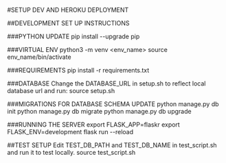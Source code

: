 #SETUP DEV AND HEROKU DEPLOYMENT

##DEVELOPMENT SET UP INSTRUCTIONS

###PYTHON UPDATE
pip install --upgrade pip

###VIRTUAL ENV
python3 -m venv <env_name>
source env_name/bin/activate

###REQUIREMENTS
pip install -r requirements.txt

###DATABASE 
Change the DATABASE_URL in setup.sh to reflect local database url and run:
source setup.sh

###MIGRATIONS FOR DATABASE SCHEMA UPDATE
python manage.py db init
python manage.py db migrate
python manage.py db upgrade

###RUNNING THE SERVER
export FLASK_APP=flaskr
export FLASK_ENV=development
flask run --reload

##TEST SETUP
Edit TEST_DB_PATH and TEST_DB_NAME in test_script.sh and run it to test locally.
source test_script.sh

 

	
